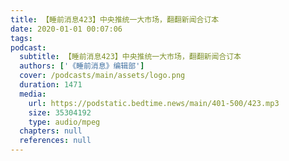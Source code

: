 ```yaml
---
title: 【睡前消息423】中央推统一大市场，翻翻新闻合订本
date: 2020-01-01 00:07:06
tags:
podcast:
  subtitle: 【睡前消息423】中央推统一大市场，翻翻新闻合订本
  authors: ['《睡前消息》编辑部']
  cover: /podcasts/main/assets/logo.png
  duration: 1471
  media:
    url: https://podstatic.bedtime.news/main/401-500/423.mp3
    size: 35304192
    type: audio/mpeg
  chapters: null
  references: null
---
```


